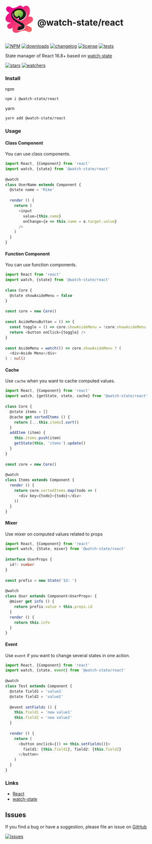 <a href="https://www.npmjs.com/package/watch-state">
  <img src="https://raw.githubusercontent.com/d8corp/watch-state/v3.3.3/img/logo.svg" align="left" width="90" height="90" alt="Watch-State logo by Mikhail Lysikov">
</a>

# &nbsp; @watch-state/react

&nbsp;

[![NPM](https://img.shields.io/npm/v/@watch-state/react.svg)](https://www.npmjs.com/package/@watch-state/react)
[![downloads](https://img.shields.io/npm/dm/@watch-state/react.svg)](https://www.npmtrends.com/@watch-state/react)
[![changelog](https://img.shields.io/badge/Changelog-⋮-brightgreen)](https://changelogs.xyz/@watch-state/react)
[![license](https://img.shields.io/npm/l/@watch-state/react)](https://github.com/d8corp/watch-state-react/blob/master/LICENSE)
[![tests](https://github.com/d8corp/watch-state-react/workflows/tests/badge.svg)](https://d8corp.github.io/watch-state-react/coverage/lcov-report/)

State manager of React 16.8+ based on [watch-state](https://www.npmjs.com/package/watch-state)

[![stars](https://img.shields.io/github/stars/d8corp/watch-state-react?style=social)](https://github.com/d8corp/watch-state-react/stargazers)
[![watchers](https://img.shields.io/github/watchers/d8corp/watch-state-react?style=social)](https://github.com/d8corp/watch-state-react/watchers)
### Install
npm
```bash
npm i @watch-state/react
```
yarn
```bash
yarn add @watch-state/react
```
### Usage
#### Class Component
You can use class components.
```typescript jsx
import React, {Component} from 'react'
import watch, {state} from '@watch-state/react'

@watch
class UserName extends Component {
  @state name = 'Mike'

  render () {
    return (
      <input
        value={this.name}
        onChange={e => this.name = e.target.value}
      />
    )
  }
}
```

#### Function Component
You can use function components.
```typescript jsx
import React from 'react'
import watch, {state} from '@watch-state/react'

class Core {
  @state showAsideMenu = false
}

const core = new Core()

const AsideMenuButton = () => {
  const toggle = () => core.showAsideMenu = !core.showAsideMenu
  return <button onClick={toggle} />
}

const AsideMenu = watch(() => core.showAsideMenu ? (
  <div>Aside Menu</div>
) : null)
```

#### Cache
Use `cache` when you want to cache computed values.
```typescript jsx
import React, {Component} from 'react'
import watch, {getState, state, cache} from '@watch-state/react'

class Core {
  @state items = []
  @cache get sortedItems () {
    return [...this.items].sort()
  }
  addItem (item) {
    this.items.push(item)
    getState(this, 'items').update()
  }
}

const core = new Core()

@watch
class Items extends Component {
  render () {
    return core.sortedItems.map(todo => (
      <div key={todo}>{todo}</div>
    ))
  }
}
```

#### Mixer
Use mixer on computed values related to props
```typescript jsx
import React, {Component} from 'react'
import watch, {State, mixer} from '@watch-state/react'

interface UserProps {
  id?: number
}

const prefix = new State('Id: ')

@watch
class User extends Component<UserProps> {
  @mixer get info () {
    return prefix.value + this.props.id
  }
  render () {
    return this.info
  }
}
```

#### Event
Use `event` if you want to change several states in one action.
```typescript jsx
import React, {Component} from 'react'
import watch, {state, event} from '@watch-state/react'

@watch
class Test extends Component {
  @state field1 = 'value1'
  @state field2 = 'value2'

  @event setFields () {
    this.field1 = 'new value1'
    this.field2 = 'new value2'
  }

  render () {
    return (
      <button onclick={() => this.setFields()}>
        field1: {this.field1}, field2: {this.field2}
      </button>
    )
  }
}
```

### Links
- [React](https://reactjs.org)
- [watch-state](https://www.npmjs.com/package/watch-state)

## Issues
If you find a bug or have a suggestion, please file an issue on [GitHub](https://github.com/d8corp/watch-state-react/issues)

[![issues](https://img.shields.io/github/issues-raw/d8corp/watch-state-react)](https://github.com/d8corp/watch-state-react/issues)
